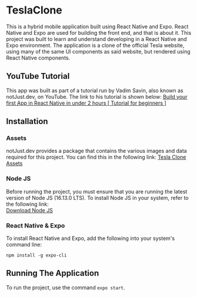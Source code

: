 # TeslaClone
This is a hybrid mobile application built using React Native and Expo. React Native and Expo are used for building the front end, and that is about it. This project was built to learn and understand developing in a React Native and Expo environment. The application is a clone of the official Tesla website, using many of the same UI components as said website, but rendered using React Native components.


## YouTube Tutorial
This app was built as part of a tutorial run by Vadim Savin, also known as notJust.dev, on YouTube. The link to his tutorial is shown below:
[Build your first App in React Native in under 2 hours [ Tutorial for beginners ]](https://www.youtube.com/watch?v=iQ_0Fd_N3Mk)

## Installation
### Assets
notJust.dev provides a package that contains the various images and data required for this project. You can find this in the following link: [Tesla Clone Assets](https://assets.notjust.dev/tesla)

### Node JS
Before running the project, you must ensure that you are running the latest version of Node JS (16.13.0 LTS). To install Node JS in your system, refer to the following link: <br>
[Download Node JS](https://nodejs.org/en/download/)

### React Native & Expo
To install React Native and Expo, add the following into your system's command line:
```
npm install -g expo-cli
```
## Running The Application
To run the project, use the command ``` expo start ```.
